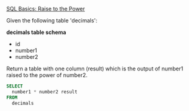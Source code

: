 [SQL Basics: Raise to the Power](https://www.codewars.com/kata/594a8f653b5b4e8f3d000035/)

Given the following table 'decimals':

**decimals table schema**

- id
- number1
- number2

Return a table with one column (result) which is the output of number1 raised to the power of number2.

```sql
SELECT
  number1 * number2 result
FROM
  decimals
```
